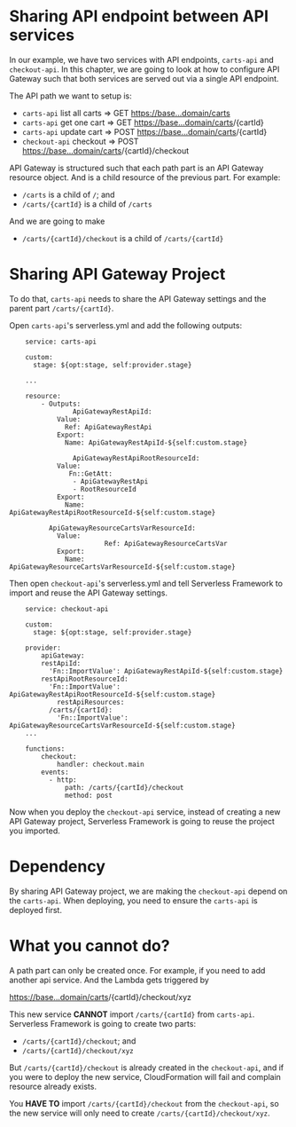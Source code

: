 # Sharing API endpoint between API services

In our example, we have two services with API endpoints, `carts-api` and `checkout-api`. In this chapter, we are going to look at how to configure API Gateway such that both services are served out via a single API endpoint.

The API path we want to setup is:

- `carts-api` list all carts ⇒ GET [https://base...domain/carts](https://base...domain/carts)
- `carts-api` get one cart ⇒ GET [https://base...domain/carts](https://base...domain/carts)/{cartId}
- `carts-api` update cart ⇒ POST [https://base...domain/carts](https://base...domain/carts)/{cartId}
- `checkout-api` checkout ⇒ POST [https://base...domain/carts](https://base...domain/carts)/{cartId}/checkout

API Gateway is structured such that each path part is an API Gateway resource object. And is a child resource of the previous part. For example:

- `/carts` is a child of `/`; and
- `/carts/{cartId}` is a child of `/carts`

And we are going to make

- `/carts/{cartId}/checkout` is a child of `/carts/{cartId}`

# Sharing API Gateway Project

To do that, `carts-api` needs to share the API Gateway settings and the parent part `/carts/{cartId}`.

Open `carts-api`'s serverless.yml and add the following outputs:
```
    service: carts-api
    
    custom:
      stage: ${opt:stage, self:provider.stage}
    
    ...
    
    resource:
    	- Outputs:
    			ApiGatewayRestApiId:
            Value:
              Ref: ApiGatewayRestApi
            Export:
              Name: ApiGatewayRestApiId-${self:custom.stage}
    
    			ApiGatewayRestApiRootResourceId:                                                                
            Value:                                                                                        
               Fn::GetAtt:                                                                                
                - ApiGatewayRestApi                                                                       
                - RootResourceId                                                                          
            Export:                                                                                       
              Name: ApiGatewayRestApiRootResourceId-${self:custom.stage}
    
          ApiGatewayResourceCartsVarResourceId:
            Value:
    					Ref: ApiGatewayResourceCartsVar
            Export:
              Name: ApiGatewayResourceCartsVarResourceId-${self:custom.stage}
```
Then open `checkout-api`'s serverless.yml and tell Serverless Framework to import and reuse the API Gateway settings.
```
    service: checkout-api
    
    custom:
      stage: ${opt:stage, self:provider.stage}
    
    provider:
    	apiGateway:
        restApiId:
          'Fn::ImportValue': ApiGatewayRestApiId-${self:custom.stage}
        restApiRootResourceId:
          'Fn::ImportValue': ApiGatewayRestApiRootResourceId-${self:custom.stage}
    		restApiResources:
          /carts/{cartId}:                                                                         
            'Fn::ImportValue': ApiGatewayResourceCartsVarResourceId-${self:custom.stage}
    ...
    
    functions:
    	checkout:
    		handler: checkout.main
        events:
          - http:
              path: /carts/{cartId}/checkout                                                       
              method: post
```

Now when you deploy the `checkout-api` service, instead of creating a new API Gateway project, Serverless Framework is going to reuse the project you imported.

# Dependency

By sharing API Gateway project, we are making the `checkout-api` depend on the `carts-api`. When deploying, you need to ensure the `carts-api` is deployed first.

# What you cannot do?

A path part can only be created once. For example, if you need to add another api service. And the Lambda gets triggered by

[https://base...domain/carts](https://base...domain/carts)/{cartId}/checkout/xyz

This new service **CANNOT** import `/carts/{cartId}` from `carts-api`. Serverless Framework is going to create two parts:

- `/carts/{cartId}/checkout`; and
- `/carts/{cartId}/checkout/xyz`

But `/carts/{cartId}/checkout` is already created in the `checkout-api`, and if you were to deploy the new service, CloudFormation will fail and complain resource already exists.

You **HAVE TO** import `/carts/{cartId}/checkout` from the `checkout-api`, so the new service will only need to create `/carts/{cartId}/checkout/xyz`.
